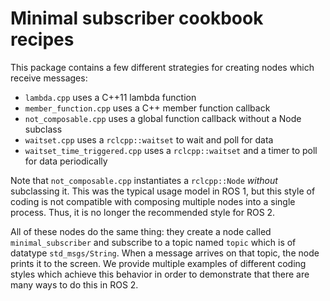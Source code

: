 # Minimal subscriber cookbook recipes

This package contains a few different strategies for creating nodes which receive messages:
 * `lambda.cpp` uses a C++11 lambda function
 * `member_function.cpp` uses a C++ member function callback
 * `not_composable.cpp` uses a global function callback without a Node subclass
 * `waitset.cpp` uses a `rclcpp::waitset` to wait and poll for data 
 * `waitset_time_triggered.cpp` uses a `rclcpp::waitset` and a timer to poll 
   for data periodically

Note that `not_composable.cpp` instantiates a `rclcpp::Node` _without_ subclassing it.
This was the typical usage model in ROS 1, but this style of coding is not compatible with composing multiple nodes into a single process.
Thus, it is no longer the recommended style for ROS 2.

All of these nodes do the same thing: they create a node called `minimal_subscriber` and subscribe to a topic named `topic` which is of datatype `std_msgs/String`.
When a message arrives on that topic, the node prints it to the screen.
We provide multiple examples of different coding styles which achieve this behavior in order to demonstrate that there are many ways to do this in ROS 2.
